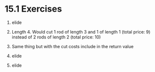 # 15.1 Exercises

1. elide

2. Length 4. Would cut 1 rod of length 3 and 1 of length 1 (total price: 9) instead of 2 rods of length 2 (total price: 10)

3. Same thing but with the cut costs include in the return value

4. elide

5. elide
